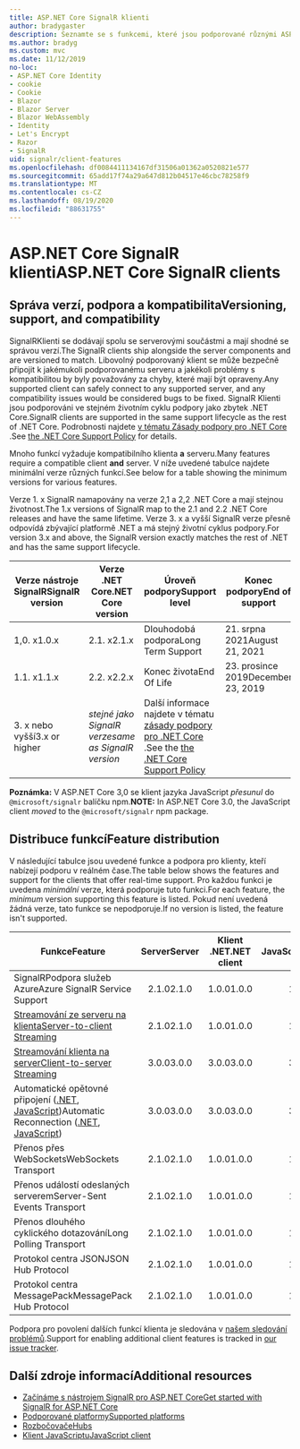 ```yaml
---
title: ASP.NET Core SignalR klienti
author: bradygaster
description: Seznamte se s funkcemi, které jsou podporované různými ASP.NET Core SignalR klienty.
ms.author: bradyg
ms.custom: mvc
ms.date: 11/12/2019
no-loc:
- ASP.NET Core Identity
- cookie
- Cookie
- Blazor
- Blazor Server
- Blazor WebAssembly
- Identity
- Let's Encrypt
- Razor
- SignalR
uid: signalr/client-features
ms.openlocfilehash: df0084411134167df31506a01362a0520821e577
ms.sourcegitcommit: 65add17f74a29a647d812b04517e46cbc78258f9
ms.translationtype: MT
ms.contentlocale: cs-CZ
ms.lasthandoff: 08/19/2020
ms.locfileid: "88631755"
---
```

# <a name="aspnet-core-no-locsignalr-clients"></a><span data-ttu-id="ee769-103">ASP.NET Core SignalR klienti</span><span class="sxs-lookup"><span data-stu-id="ee769-103">ASP.NET Core SignalR clients</span></span>

## <a name="versioning-support-and-compatibility"></a><span data-ttu-id="ee769-104">Správa verzí, podpora a kompatibilita</span><span class="sxs-lookup"><span data-stu-id="ee769-104">Versioning, support, and compatibility</span></span>

<span data-ttu-id="ee769-105">SignalRKlienti se dodávají spolu se serverovými součástmi a mají shodné se správou verzí.</span><span class="sxs-lookup"><span data-stu-id="ee769-105">The SignalR clients ship alongside the server components and are versioned to match.</span></span> <span data-ttu-id="ee769-106">Libovolný podporovaný klient se může bezpečně připojit k jakémukoli podporovanému serveru a jakékoli problémy s kompatibilitou by byly považovány za chyby, které mají být opraveny.</span><span class="sxs-lookup"><span data-stu-id="ee769-106">Any supported client can safely connect to any supported server, and any compatibility issues would be considered bugs to be fixed.</span></span> <span data-ttu-id="ee769-107">SignalR Klienti jsou podporováni ve stejném životním cyklu podpory jako zbytek .NET Core.</span><span class="sxs-lookup"><span data-stu-id="ee769-107">SignalR clients are supported in the same support lifecycle as the rest of .NET Core.</span></span> <span data-ttu-id="ee769-108">Podrobnosti najdete [v tématu Zásady podpory pro .NET Core](https://dotnet.microsoft.com/platform/support/policy/dotnet-core) .</span><span class="sxs-lookup"><span data-stu-id="ee769-108">See [the .NET Core Support Policy](https://dotnet.microsoft.com/platform/support/policy/dotnet-core) for details.</span></span>

<span data-ttu-id="ee769-109">Mnoho funkcí vyžaduje kompatibilního klienta **a** serveru.</span><span class="sxs-lookup"><span data-stu-id="ee769-109">Many features require a compatible client **and** server.</span></span> <span data-ttu-id="ee769-110">V níže uvedené tabulce najdete minimální verze různých funkcí.</span><span class="sxs-lookup"><span data-stu-id="ee769-110">See below for a table showing the minimum versions for various features.</span></span>

<span data-ttu-id="ee769-111">Verze 1. x SignalR namapovány na verze 2,1 a 2,2 .NET Core a mají stejnou životnost.</span><span class="sxs-lookup"><span data-stu-id="ee769-111">The 1.x versions of SignalR map to the 2.1 and 2.2 .NET Core releases and have the same lifetime.</span></span> <span data-ttu-id="ee769-112">Verze 3. x a vyšší SignalR verze přesně odpovídá zbývající platformě .NET a má stejný životní cyklus podpory.</span><span class="sxs-lookup"><span data-stu-id="ee769-112">For version 3.x and above, the SignalR version exactly matches the rest of .NET and has the same support lifecycle.</span></span>

| <span data-ttu-id="ee769-113">Verze nástroje SignalR</span><span class="sxs-lookup"><span data-stu-id="ee769-113">SignalR version</span></span> | <span data-ttu-id="ee769-114">Verze .NET Core</span><span class="sxs-lookup"><span data-stu-id="ee769-114">.NET Core version</span></span> | <span data-ttu-id="ee769-115">Úroveň podpory</span><span class="sxs-lookup"><span data-stu-id="ee769-115">Support level</span></span> | <span data-ttu-id="ee769-116">Konec podpory</span><span class="sxs-lookup"><span data-stu-id="ee769-116">End of support</span></span> |
| - | - | - | - |
| <span data-ttu-id="ee769-117">1,0. x</span><span class="sxs-lookup"><span data-stu-id="ee769-117">1.0.x</span></span> | <span data-ttu-id="ee769-118">2.1. x</span><span class="sxs-lookup"><span data-stu-id="ee769-118">2.1.x</span></span> | <span data-ttu-id="ee769-119">Dlouhodobá podpora</span><span class="sxs-lookup"><span data-stu-id="ee769-119">Long Term Support</span></span> | <span data-ttu-id="ee769-120">21. srpna 2021</span><span class="sxs-lookup"><span data-stu-id="ee769-120">August 21, 2021</span></span> |
| <span data-ttu-id="ee769-121">1.1. x</span><span class="sxs-lookup"><span data-stu-id="ee769-121">1.1.x</span></span> | <span data-ttu-id="ee769-122">2.2. x</span><span class="sxs-lookup"><span data-stu-id="ee769-122">2.2.x</span></span> | <span data-ttu-id="ee769-123">Konec života</span><span class="sxs-lookup"><span data-stu-id="ee769-123">End Of Life</span></span> | <span data-ttu-id="ee769-124">23. prosince 2019</span><span class="sxs-lookup"><span data-stu-id="ee769-124">December 23, 2019</span></span> |
| <span data-ttu-id="ee769-125">3. x nebo vyšší</span><span class="sxs-lookup"><span data-stu-id="ee769-125">3.x or higher</span></span> | <span data-ttu-id="ee769-126">*stejné jako SignalR verze*</span><span class="sxs-lookup"><span data-stu-id="ee769-126">*same as SignalR version*</span></span> | <span data-ttu-id="ee769-127">Další informace najdete v tématu [zásady podpory pro .NET Core](https://dotnet.microsoft.com/platform/support/policy/dotnet-core) .</span><span class="sxs-lookup"><span data-stu-id="ee769-127">See the [the .NET Core Support Policy](https://dotnet.microsoft.com/platform/support/policy/dotnet-core)</span></span> |

<span data-ttu-id="ee769-128">**Poznámka:** V ASP.NET Core 3,0 se klient jazyka JavaScript *přesunul* do `@microsoft/signalr` balíčku npm.</span><span class="sxs-lookup"><span data-stu-id="ee769-128">**NOTE:** In ASP.NET Core 3.0, the JavaScript client *moved* to the `@microsoft/signalr` npm package.</span></span>

## <a name="feature-distribution"></a><span data-ttu-id="ee769-129">Distribuce funkcí</span><span class="sxs-lookup"><span data-stu-id="ee769-129">Feature distribution</span></span>

<span data-ttu-id="ee769-130">V následující tabulce jsou uvedené funkce a podpora pro klienty, kteří nabízejí podporu v reálném čase.</span><span class="sxs-lookup"><span data-stu-id="ee769-130">The table below shows the features and support for the clients that offer real-time support.</span></span> <span data-ttu-id="ee769-131">Pro každou funkci je uvedena *minimální* verze, která podporuje tuto funkci.</span><span class="sxs-lookup"><span data-stu-id="ee769-131">For each feature, the *minimum* version supporting this feature is listed.</span></span> <span data-ttu-id="ee769-132">Pokud není uvedená žádná verze, tato funkce se nepodporuje.</span><span class="sxs-lookup"><span data-stu-id="ee769-132">If no version is listed, the feature isn't supported.</span></span>

| <span data-ttu-id="ee769-133">Funkce</span><span class="sxs-lookup"><span data-stu-id="ee769-133">Feature</span></span> | <span data-ttu-id="ee769-134">Server</span><span class="sxs-lookup"><span data-stu-id="ee769-134">Server</span></span> | <span data-ttu-id="ee769-135">Klient .NET</span><span class="sxs-lookup"><span data-stu-id="ee769-135">.NET client</span></span> | <span data-ttu-id="ee769-136">Klient JavaScriptu</span><span class="sxs-lookup"><span data-stu-id="ee769-136">JavaScript client</span></span> | <span data-ttu-id="ee769-137">Klient Java</span><span class="sxs-lookup"><span data-stu-id="ee769-137">Java client</span></span> |
| ---- | :-: | :-: | :-: | :-: |
| <span data-ttu-id="ee769-138">SignalRPodpora služeb Azure</span><span class="sxs-lookup"><span data-stu-id="ee769-138">Azure SignalR Service Support</span></span> |<span data-ttu-id="ee769-139">2.1.0</span><span class="sxs-lookup"><span data-stu-id="ee769-139">2.1.0</span></span>|<span data-ttu-id="ee769-140">1.0.0</span><span class="sxs-lookup"><span data-stu-id="ee769-140">1.0.0</span></span>|<span data-ttu-id="ee769-141">1.0.0</span><span class="sxs-lookup"><span data-stu-id="ee769-141">1.0.0</span></span>|<span data-ttu-id="ee769-142">1.0.0</span><span class="sxs-lookup"><span data-stu-id="ee769-142">1.0.0</span></span>|
| [<span data-ttu-id="ee769-143">Streamování ze serveru na klienta</span><span class="sxs-lookup"><span data-stu-id="ee769-143">Server-to-client Streaming</span></span>](xref:signalr/streaming)          |<span data-ttu-id="ee769-144">2.1.0</span><span class="sxs-lookup"><span data-stu-id="ee769-144">2.1.0</span></span>|<span data-ttu-id="ee769-145">1.0.0</span><span class="sxs-lookup"><span data-stu-id="ee769-145">1.0.0</span></span>|<span data-ttu-id="ee769-146">1.0.0</span><span class="sxs-lookup"><span data-stu-id="ee769-146">1.0.0</span></span>|<span data-ttu-id="ee769-147">1.0.0</span><span class="sxs-lookup"><span data-stu-id="ee769-147">1.0.0</span></span>|
| [<span data-ttu-id="ee769-148">Streamování klienta na server</span><span class="sxs-lookup"><span data-stu-id="ee769-148">Client-to-server Streaming</span></span>](xref:signalr/streaming)          |<span data-ttu-id="ee769-149">3.0.0</span><span class="sxs-lookup"><span data-stu-id="ee769-149">3.0.0</span></span>|<span data-ttu-id="ee769-150">3.0.0</span><span class="sxs-lookup"><span data-stu-id="ee769-150">3.0.0</span></span>|<span data-ttu-id="ee769-151">3.0.0</span><span class="sxs-lookup"><span data-stu-id="ee769-151">3.0.0</span></span>|<span data-ttu-id="ee769-152">3.0.0</span><span class="sxs-lookup"><span data-stu-id="ee769-152">3.0.0</span></span>|
| <span data-ttu-id="ee769-153">Automatické opětovné připojení ([.NET](/aspnet/core/signalr/dotnet-client?view=aspnetcore-3.0&tabs=visual-studio#handle-lost-connection), [JavaScript](/aspnet/core/signalr/javascript-client?view=aspnetcore-3.0#reconnect-clients))</span><span class="sxs-lookup"><span data-stu-id="ee769-153">Automatic Reconnection ([.NET](/aspnet/core/signalr/dotnet-client?view=aspnetcore-3.0&tabs=visual-studio#handle-lost-connection), [JavaScript](/aspnet/core/signalr/javascript-client?view=aspnetcore-3.0#reconnect-clients))</span></span>          |<span data-ttu-id="ee769-154">3.0.0</span><span class="sxs-lookup"><span data-stu-id="ee769-154">3.0.0</span></span>|<span data-ttu-id="ee769-155">3.0.0</span><span class="sxs-lookup"><span data-stu-id="ee769-155">3.0.0</span></span>|<span data-ttu-id="ee769-156">3.0.0</span><span class="sxs-lookup"><span data-stu-id="ee769-156">3.0.0</span></span>|❌|
| <span data-ttu-id="ee769-157">Přenos přes WebSockets</span><span class="sxs-lookup"><span data-stu-id="ee769-157">WebSockets Transport</span></span> |<span data-ttu-id="ee769-158">2.1.0</span><span class="sxs-lookup"><span data-stu-id="ee769-158">2.1.0</span></span>|<span data-ttu-id="ee769-159">1.0.0</span><span class="sxs-lookup"><span data-stu-id="ee769-159">1.0.0</span></span>|<span data-ttu-id="ee769-160">1.0.0</span><span class="sxs-lookup"><span data-stu-id="ee769-160">1.0.0</span></span>|<span data-ttu-id="ee769-161">1.0.0</span><span class="sxs-lookup"><span data-stu-id="ee769-161">1.0.0</span></span>|
| <span data-ttu-id="ee769-162">Přenos událostí odeslaných serverem</span><span class="sxs-lookup"><span data-stu-id="ee769-162">Server-Sent Events Transport</span></span> |<span data-ttu-id="ee769-163">2.1.0</span><span class="sxs-lookup"><span data-stu-id="ee769-163">2.1.0</span></span>|<span data-ttu-id="ee769-164">1.0.0</span><span class="sxs-lookup"><span data-stu-id="ee769-164">1.0.0</span></span>|<span data-ttu-id="ee769-165">1.0.0</span><span class="sxs-lookup"><span data-stu-id="ee769-165">1.0.0</span></span>|❌|
| <span data-ttu-id="ee769-166">Přenos dlouhého cyklického dotazování</span><span class="sxs-lookup"><span data-stu-id="ee769-166">Long Polling Transport</span></span> |<span data-ttu-id="ee769-167">2.1.0</span><span class="sxs-lookup"><span data-stu-id="ee769-167">2.1.0</span></span>|<span data-ttu-id="ee769-168">1.0.0</span><span class="sxs-lookup"><span data-stu-id="ee769-168">1.0.0</span></span>|<span data-ttu-id="ee769-169">1.0.0</span><span class="sxs-lookup"><span data-stu-id="ee769-169">1.0.0</span></span>|<span data-ttu-id="ee769-170">3.0.0</span><span class="sxs-lookup"><span data-stu-id="ee769-170">3.0.0</span></span>|
| <span data-ttu-id="ee769-171">Protokol centra JSON</span><span class="sxs-lookup"><span data-stu-id="ee769-171">JSON Hub Protocol</span></span> |<span data-ttu-id="ee769-172">2.1.0</span><span class="sxs-lookup"><span data-stu-id="ee769-172">2.1.0</span></span>|<span data-ttu-id="ee769-173">1.0.0</span><span class="sxs-lookup"><span data-stu-id="ee769-173">1.0.0</span></span>|<span data-ttu-id="ee769-174">1.0.0</span><span class="sxs-lookup"><span data-stu-id="ee769-174">1.0.0</span></span>|<span data-ttu-id="ee769-175">1.0.0</span><span class="sxs-lookup"><span data-stu-id="ee769-175">1.0.0</span></span>|
| <span data-ttu-id="ee769-176">Protokol centra MessagePack</span><span class="sxs-lookup"><span data-stu-id="ee769-176">MessagePack Hub Protocol</span></span> |<span data-ttu-id="ee769-177">2.1.0</span><span class="sxs-lookup"><span data-stu-id="ee769-177">2.1.0</span></span>|<span data-ttu-id="ee769-178">1.0.0</span><span class="sxs-lookup"><span data-stu-id="ee769-178">1.0.0</span></span>|<span data-ttu-id="ee769-179">1.0.0</span><span class="sxs-lookup"><span data-stu-id="ee769-179">1.0.0</span></span>|❌|

<span data-ttu-id="ee769-180">Podpora pro povolení dalších funkcí klienta je sledována v [našem sledování problémů](https://github.com/dotnet/AspNetCore/issues).</span><span class="sxs-lookup"><span data-stu-id="ee769-180">Support for enabling additional client features is tracked in [our issue tracker](https://github.com/dotnet/AspNetCore/issues).</span></span>

## <a name="additional-resources"></a><span data-ttu-id="ee769-181">Další zdroje informací</span><span class="sxs-lookup"><span data-stu-id="ee769-181">Additional resources</span></span>

* [<span data-ttu-id="ee769-182">Začínáme s nástrojem SignalR pro ASP.NET Core</span><span class="sxs-lookup"><span data-stu-id="ee769-182">Get started with SignalR for ASP.NET Core</span></span>](xref:tutorials/signalr)
* [<span data-ttu-id="ee769-183">Podporované platformy</span><span class="sxs-lookup"><span data-stu-id="ee769-183">Supported platforms</span></span>](xref:signalr/supported-platforms)
* [<span data-ttu-id="ee769-184">Rozbočovače</span><span class="sxs-lookup"><span data-stu-id="ee769-184">Hubs</span></span>](xref:signalr/hubs)
* [<span data-ttu-id="ee769-185">Klient JavaScriptu</span><span class="sxs-lookup"><span data-stu-id="ee769-185">JavaScript client</span></span>](xref:signalr/javascript-client)
